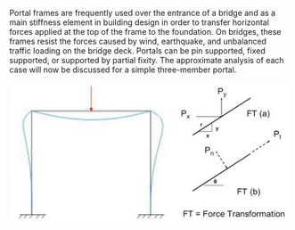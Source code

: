 Portal frames are frequently used over the entrance of a bridge and as a main stiffness element in building design in order to transfer horizontal forces applied at the top of the frame to the foundation. On bridges, these frames resist the forces caused by wind, earthquake, and unbalanced traffic loading on the bridge deck. Portals can be pin supported, fixed supported, or supported by partial fixity. The approximate analysis of each case will now be discussed for a simple three-member portal.


<img src="images/Theory_Figure.JPG" width="500" height="250">
